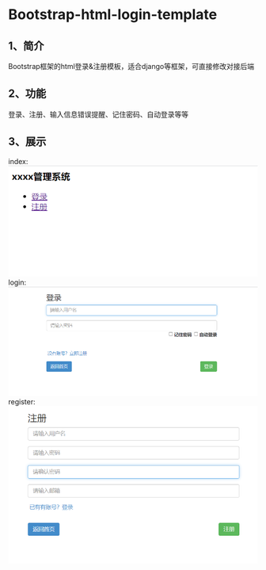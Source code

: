 # Bootstrap-html-login-template
## 1、简介

Bootstrap框架的html登录&amp;注册模板，适合django等框架，可直接修改对接后端

## 2、功能

登录、注册、输入信息错误提醒、记住密码、自动登录等等

## 3、展示
index:![Alt text](img/index.png)
login:![Alt text](img/login.png)
register:![Alt text](img/register.png)